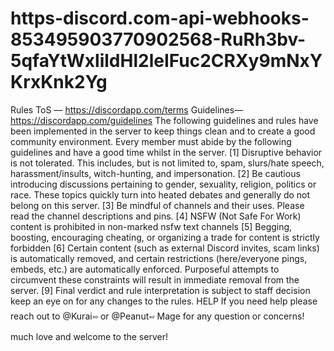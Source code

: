 # https-discord.com-api-webhooks-853495903770902568-RuRh3bv-5qfaYtWxlildHl2leIFuc2CRXy9mNxYKrxKnk2Yg
Rules ToS — https://discordapp.com/terms Guidelines— https://discordapp.com/guidelines  The following guidelines and rules have been implemented in the server to keep things clean and to create a good community environment. Every member must abide by the following guidelines and have a good time whilst in the server.  [1] Disruptive behavior is not tolerated. This includes, but is not limited to, spam, slurs/hate speech, harassment/insults, witch-hunting, and impersonation.  [2] Be cautious introducing discussions pertaining to gender, sexuality, religion, politics or race. These topics quickly turn into heated debates and generally do not belong on this server.  [3] Be mindful of channels and their uses. Please read the channel descriptions and pins.  [4] NSFW (Not Safe For Work) content is prohibited in non-marked nsfw text channels  [5] Begging, boosting, encouraging cheating, or organizing a trade for content is strictly forbidden  [6] Certain content (such as external Discord invites, scam links) is automatically removed, and certain restrictions (here/everyone pings, embeds, etc.) are automatically enforced. Purposeful attempts to circumvent these constraints will result in immediate removal from the server.  [9] Final verdict and rule interpretation is subject to staff decision keep an eye on for any changes to the rules.  HELP If you need help please reach out to @Kurai࿎ or @Peanut࿎ Mage for any question or concerns! much love and welcome to the server!
